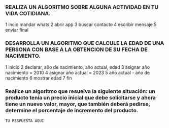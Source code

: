 ### REALIZA UN ALGORITMO SOBRE ALGUNA ACTIVIDAD EN TU VIDA COTIDIANA.

1 incio mandar whats
2 abrir app
3 buscar contacto
4 escribir mensaje
5 enviar
final



### DESARROLLA UN ALGORITMO QUE CALCULE LA EDAD DE UNA PERSONA CON BASE A LA OBTENCION DE SU FECHA DE NACIMIENTO.

 1 inicio
 2 declarar, año de nacimiento, año actual, edad
 3 asignar año nacimiento = 2010
 4 asignar año actual = 2023
 5 año actual - año de nacimiento
 6 mostrar edad 
 7 fin




###  Realice un algoritmo que resuelva la siguiente situación: un producto tenía un precio inicial que debe solicitarse y ahora tiene un nuevo valor, mayor, que también deberá pedirse, determine el porcentaje de incremento del producto. 

    TU RESPUESTA AQUI
